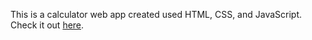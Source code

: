 This is a calculator web app created used HTML, CSS, and JavaScript. Check it out [here](https://xiao-meng1.github.io/calculator/).
